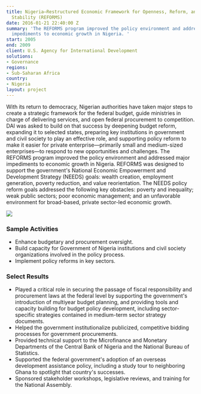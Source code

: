 ```yaml
---
title: Nigeria—Restructured Economic Framework for Openness, Reform, and Macroeconomic
  Stability (REFORMS)
date: 2016-01-21 22:40:00 Z
summary: 'The REFORMS program improved the policy environment and addressed major
  impediments to economic growth in Nigeria. '
start: 2005
end: 2009
client: U.S. Agency for International Development
solutions:
- Governance
regions:
- Sub-Saharan Africa
country:
- Nigeria
layout: project
---
```


With its return to democracy, Nigerian authorities have taken major steps to create a strategic framework for the federal budget, guide ministries in charge of delivering services, and open federal procurement to competition. DAI was asked to build on that success by deepening budget reform, expanding it to selected states, preparing key institutions in government and civil society to play an effective role, and supporting policy reform to make it easier for private enterprise—primarily small and medium-sized enterprises—to respond to new opportunities and challenges. The REFORMS program improved the policy environment and addressed major impediments to economic growth in Nigeria. REFORMS was designed to support the government's National Economic Empowerment and Development Strategy (NEEDS) goals: wealth creation, employment generation, poverty reduction, and value reorientation. The NEEDS policy reform goals addressed the following key obstacles: poverty and inequality; weak public sectors; poor economic management; and an unfavorable environment for broad-based, private sector-led economic growth.

![][1]

### Sample Activities

* Enhance budgetary and procurement oversight.
* Build capacity for Government of Nigeria institutions and civil society organizations involved in the policy process.
* Implement policy reforms in key sectors.

### Select Results

* Played a critical role in securing the passage of fiscal responsibility and procurement laws at the federal level by supporting the government's introduction of multiyear budget planning, and providing tools and capacity building for budget policy development, including sector-specific strategies contained in medium-term sector strategy documents.
* Helped the government institutionalize publicized, competitive bidding processes for government procurements.
* Provided technical support to the Microfinance and Monetary Departments of the Central Bank of Nigeria and the National Bureau of Statistics.
* Supported the federal government's adoption of an overseas development assistance policy, including a study tour to neighboring Ghana to spotlight that country's successes.
* Sponsored stakeholder workshops, legislative reviews, and training for the National Assembly.

[1]: https://assetify-dai.com/projects/NigeriaREFORMS.jpg